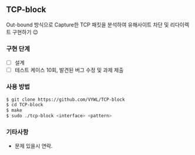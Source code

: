 ## TCP-block

Out-bound 방식으로 Capture한 TCP 패킷을 분석하여 유해사이트 차단 및 리다이렉트 구현하기 😉

### 구현 단계

-   [ ] 설계
-   [ ] 테스트 케이스 10회, 발견된 버그 수정 및 과제 제출

### 사용 방법

```sh
$ git clone https://github.com/VYWL/TCP-block
$ cd TCP-block
$ make
$ sudo ./tcp-block <interface> <pattern>
```

### 기타사항

-   문제 있을시 연락.
